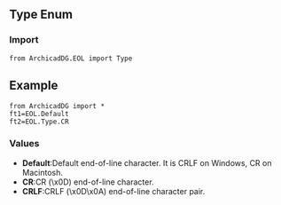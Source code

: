 ## Type Enum

### Import
```
from ArchicadDG.EOL import Type
``` 

## Example
```
from ArchicadDG import *
ft1=EOL.Default
ft2=EOL.Type.CR
```

### Values
* **Default**:Default end-of-line character. It is CRLF on Windows, CR on Macintosh.
* **CR**:CR (\x0D) end-of-line character.
* **CRLF**:CRLF (\x0D\x0A) end-of-line character pair.
